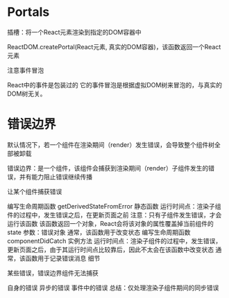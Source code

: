 # Portals
插槽：将一个React元素渲染到指定的DOM容器中

ReactDOM.createPortal(React元素, 真实的DOM容器)，该函数返回一个React元素

注意事件冒泡

React中的事件是包装过的
它的事件冒泡是根据虚拟DOM树来冒泡的，与真实的DOM树无关。

# 错误边界
默认情况下，若一个组件在渲染期间（render）发生错误，会导致整个组件树全部被卸载

错误边界：是一个组件，该组件会捕获到渲染期间（render）子组件发生的错误，并有能力阻止错误继续传播

让某个组件捕获错误

编写生命周期函数 getDerivedStateFromError
静态函数
运行时间点：渲染子组件的过程中，发生错误之后，在更新页面之前
注意：只有子组件发生错误，才会运行该函数
该函数返回一个对象，React会将该对象的属性覆盖掉当前组件的state
参数：错误对象
通常，该函数用于改变状态
编写生命周期函数 componentDidCatch
实例方法
运行时间点：渲染子组件的过程中，发生错误，更新页面之后，由于其运行时间点比较靠后，因此不太会在该函数中改变状态
通常，该函数用于记录错误消息
细节

某些错误，错误边界组件无法捕获

自身的错误
异步的错误
事件中的错误
总结：仅处理渲染子组件期间的同步错误
